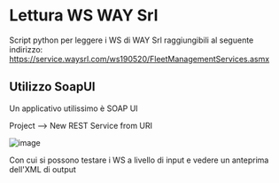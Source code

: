 # Lettura WS WAY Srl

Script python per leggere i WS di WAY Srl raggiungibili al seguente indirizzo: https://service.waysrl.com/ws190520/FleetManagementServices.asmx


## Utilizzo SoapUI

Un applicativo utilissimo è SOAP UI

Project --> New REST Service from URI 


![image](https://user-images.githubusercontent.com/4061154/116724929-8a6bfa00-a9e1-11eb-80d7-f154dbfea242.png)

Con cui si possono testare i WS a livello di input e vedere un anteprima dell'XML di output
